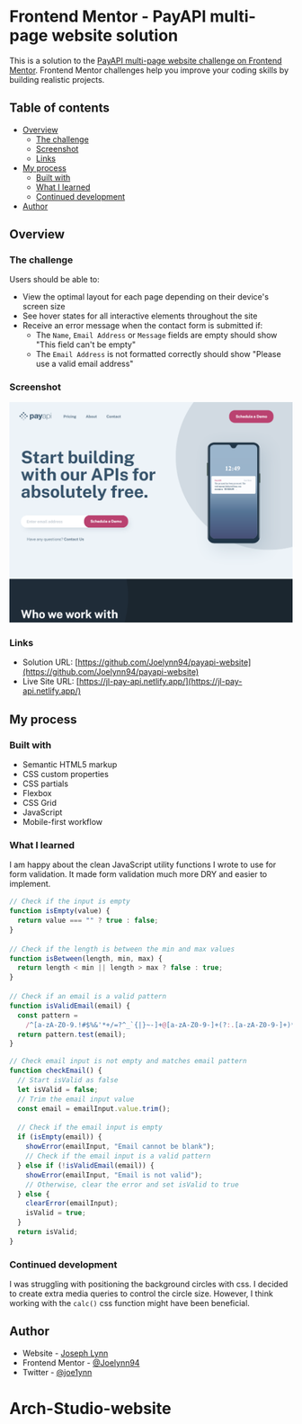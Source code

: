 # Frontend Mentor - PayAPI multi-page website solution

This is a solution to the [PayAPI multi-page website challenge on Frontend Mentor](https://www.frontendmentor.io/challenges/payapi-multipage-website-FDLR1Y11e). Frontend Mentor challenges help you improve your coding skills by building realistic projects.

## Table of contents

- [Overview](#overview)
  - [The challenge](#the-challenge)
  - [Screenshot](#screenshot)
  - [Links](#links)
- [My process](#my-process)
  - [Built with](#built-with)
  - [What I learned](#what-i-learned)
  - [Continued development](#continued-development)
- [Author](#author)

## Overview

### The challenge

Users should be able to:

- View the optimal layout for each page depending on their device's screen size
- See hover states for all interactive elements throughout the site
- Receive an error message when the contact form is submitted if:
  - The `Name`, `Email Address` or `Message` fields are empty should show "This field can't be empty"
  - The `Email Address` is not formatted correctly should show "Please use a valid email address"

### Screenshot

![](./screenshot.png)

### Links

- Solution URL: [https://github.com/Joelynn94/payapi-website](https://github.com/Joelynn94/payapi-website)
- Live Site URL: [https://jl-pay-api.netlify.app/](https://jl-pay-api.netlify.app/)

## My process

### Built with

- Semantic HTML5 markup
- CSS custom properties
- CSS partials
- Flexbox
- CSS Grid
- JavaScript
- Mobile-first workflow

### What I learned

I am happy about the clean JavaScript utility functions I wrote to use for form validation. It made form validation much more DRY and easier to implement.

```js
// Check if the input is empty
function isEmpty(value) {
  return value === "" ? true : false;
}

// Check if the length is between the min and max values
function isBetween(length, min, max) {
  return length < min || length > max ? false : true;
}

// Check if an email is a valid pattern
function isValidEmail(email) {
  const pattern =
    /^[a-zA-Z0-9.!#$%&'*+/=?^_`{|}~-]+@[a-zA-Z0-9-]+(?:.[a-zA-Z0-9-]+)*$/;
  return pattern.test(email);
}
```

```js
// Check email input is not empty and matches email pattern
function checkEmail() {
  // Start isValid as false
  let isValid = false;
  // Trim the email input value
  const email = emailInput.value.trim();

  // Check if the email input is empty
  if (isEmpty(email)) {
    showError(emailInput, "Email cannot be blank");
    // Check if the email input is a valid pattern
  } else if (!isValidEmail(email)) {
    showError(emailInput, "Email is not valid");
    // Otherwise, clear the error and set isValid to true
  } else {
    clearError(emailInput);
    isValid = true;
  }
  return isValid;
}
```

### Continued development

I was struggling with positioning the background circles with css. I decided to create extra media queries to control the circle size. However, I think working with the `calc()` css function might have been beneficial.

## Author

- Website - [Joseph Lynn](https://www.josephlynn.com/)
- Frontend Mentor - [@Joelynn94](https://www.frontendmentor.io/profile/Joelynn94)
- Twitter - [@joe1ynn](https://twitter.com/joe1ynn)
# Arch-Studio-website
